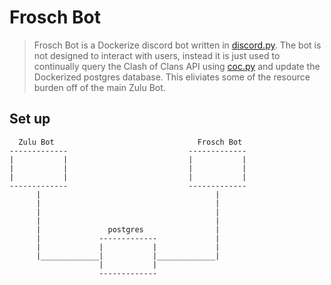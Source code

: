 # Frosch Bot
> Frosch Bot is a Dockerize discord bot written in [discord.py](https://github.com/Rapptz/discord.py).
> The bot is not designed to interact with users, instead it is just used
> to continually query the Clash of Clans API using [coc.py](https://github.com/mathsman5133/coc.py)
> and update the Dockerized postgres database. This eliviates some of the 
> resource burden off of the main Zulu Bot.


## Set up
```
  Zulu Bot                                Frosch Bot          
-------------                           -------------
|           |                           |           |
|           |                           |           |
|           |                           |           |
-------------                           -------------
      |                                       |
      |                                       |
      |                                       |
      |                                       |
      |               postgres                |
      |             -------------             |
      |             |           |             |
      |_____________|           |_____________|
                    |           |
                    -------------

```
